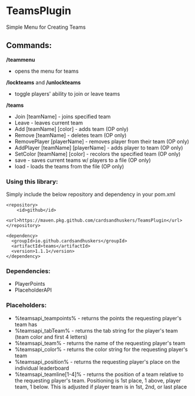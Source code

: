 # TeamsPlugin
Simple Menu for Creating Teams

## Commands:
**/teammenu**
- opens the menu for teams

**/lockteams** and **/unlockteams**
- toggle players' ability to join or leave teams

**/teams**
- Join [teamName] - joins specified team
- Leave - leaves current team
- Add [teamName] [color] - adds team (OP only)
- Remove [teamName] - deletes team (OP only)
- RemovePlayer [playerName] - removes player from their team (OP only)
- AddPlayer [teamName] [playerName] - adds player to team (OP only)
- SetColor [teamName] [color] - recolors the specified team (OP only)
- save - saves current teams w/ players to a file (OP only)
- load - loads the teams from the file (OP only)


### Using this library:
Simply include the below repository and dependency in your pom.xml
```
<repository>
    <id>github</id>
    <url>https://maven.pkg.github.com/cardsandhuskers/TeamsPlugin</url>
</repository>
        
<dependency>
  <groupId>io.github.cardsandhuskers</groupId>
  <artifactId>teams</artifactId>
  <version>1.1.1</version>
</dependency>
```

### Dependencies:
- PlayerPoints
- PlaceholderAPI


### Placeholders:
 - %teamsapi_teampoints% - returns the points the requesting player's team has
 - %teamsapi_tabTeam% - returns the tab string for the player's team (team color and first 4 letters)
 - %teamsapi_team% - returns the name of the requesting player's team
 - %teamsapi_color% - returns the color string for the requesting player's team
 - %teamsapi_position% - returns the requesting player's place on the individual leaderboard
 - %teamsapi_teamline[1-4]% - returns the position of a team relative to the requesting player's team. Positioning is 1st place, 1 above, player team, 1 below. This is adjusted if player team is in 1st, 2nd, or last place

